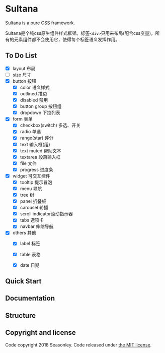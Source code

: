 # Sultana
Sultana is a pure CSS framework.

Sultana是个纯css原生组件样式框架。标签`<div>`只用来布局(配合css变量)，所有的元素组件都不会使用它，使得每个标签语义发挥作用。

## To Do List
* [x] layout 布局
* [ ] size 尺寸
* [x] button 按钮
    * [x] color 语义样式
    * [x] outlined 描边
    * [x] disabled 禁用
    * [x] button group 按钮组
    * [x] dropdown 下拉列表
* [x] form 表单
    * [x] checkbox(switch) 多选、开关
    * [x] radio 单选
    * [x] range(star) 评分
    * [x] text 输入框(组)
    * [x] text muted 帮助文本
    * [x] textarea 段落输入框
    * [x] file 文件
    * [x] progress 进度条
* [x] widget 可交互控件
    * [x] tooltip 提示冒泡
    * [x] menu 导航
    * [x] tree 树
    * [x] panel 折叠板
    * [x] carousel 轮播
    * [x] scroll indicator滚动指示器
    * [x] tabs 选项卡
    * [x] navbar 伸缩导航
* [x] others 其他
    * [x] label 标签
    * [x] table 表格
    * [x] date 日期


## Quick Start

## Documentation

## Structure

## Copyright and license
Code copyright 2018 Seasonley. Code released under [the MIT license](https://github.com/Seasonley/Sultana/blob/master/LICENSE).